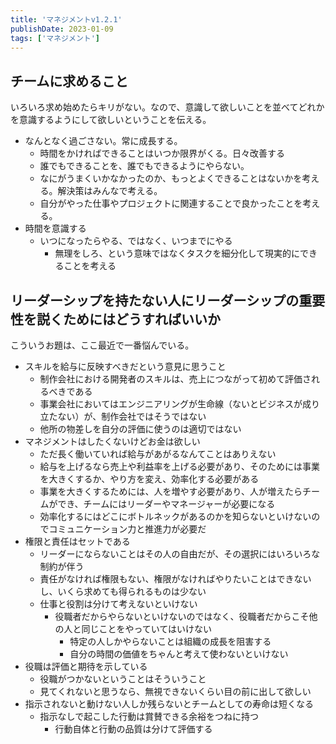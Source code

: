```yaml
---
title: 'マネジメントv1.2.1'
publishDate: 2023-01-09
tags: ['マネジメント']
---
```


## チームに求めること

いろいろ求め始めたらキリがない。なので、意識して欲しいことを並べてどれかを意識するようにして欲しいということを伝える。

*   なんとなく過ごさない。常に成長する。
    *   時間をかければできることはいつか限界がくる。日々改善する
    *   誰でもできることを、誰でもできるようにやらない。
    *   なにがうまくいかなかったのか、もっとよくできることはないかを考える。解決策はみんなで考える。
    *   自分がやった仕事やプロジェクトに関連することで良かったことを考える。
*   時間を意識する
    *   いつになったらやる、ではなく、いつまでにやる
        *   無理をしろ、という意味ではなくタスクを細分化して現実的にできることを考える

## リーダーシップを持たない人にリーダーシップの重要性を説くためにはどうすればいいか

こういうお題は、ここ最近で一番悩んでいる。

*   スキルを給与に反映すべきだという意見に思うこと
    *   制作会社における開発者のスキルは、売上につながって初めて評価されるべきである
    *   事業会社においてはエンジニアリングが生命線（ないとビジネスが成り立たない）が、制作会社ではそうではない
    *   他所の物差しを自分の評価に使うのは適切ではない 
* マネジメントはしたくないけどお金は欲しい
    *   ただ長く働いていれば給与があがるなんてことはありえない
    *   給与を上げるなら売上や利益率を上げる必要があり、そのためには事業を大きくするか、やり方を変え、効率化する必要がある
    *   事業を大きくするためには、人を増やす必要があり、人が増えたらチームができ、チームにはリーダーやマネージャーが必要になる
    *   効率化するにはどこにボトルネックがあるのかを知らないといけないのでコミュニケーション力と推進力が必要だ
*   権限と責任はセットである
    *   リーダーにならないことはその人の自由だが、その選択にはいろいろな制約が伴う
    *   責任がなければ権限もない、権限がなければやりたいことはできないし、いくら求めても得られるものは少ない
    *   仕事と役割は分けて考えないといけない
        *   役職者だからやらないといけないのではなく、役職者だからこそ他の人と同じことをやっていてはいけない
            *   特定の人しかやらないことは組織の成長を阻害する
            *   自分の時間の価値をちゃんと考えて使わないといけない
*   役職は評価と期待を示している
    *   役職がつかないということはそういうこと
    *   見てくれないと思うなら、無視できないくらい目の前に出して欲しい
*   指示されないと動けない人しか残らないとチームとしての寿命は短くなる
    *   指示なしで起こした行動は賞賛できる余裕をつねに持つ
        *   行動自体と行動の品質は分けて評価する
